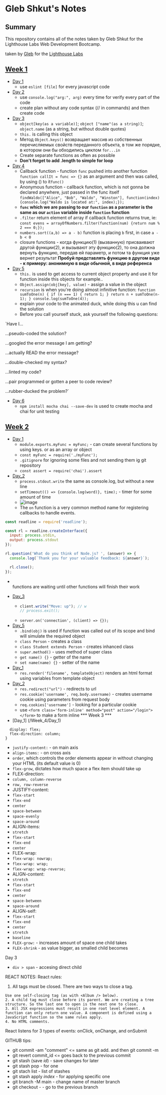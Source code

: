 # Gleb Shkut's Notes

## Summary 

This repository contains all of the notes taken by Gleb Shkut for the Lighthouse Labs Web Development Bootcamp.

taken by [Gleb](https://github.com/JoelCodes) for the [Lighthouse Labs](https://www.lighthouselabs.ca/)

## [Week 1](/Week_1)
  * [Day 1](/Week_1/Day_1)
    - use `eslint [file]` for every javascript code
  * [Day 2](/Week_1/Day_2)
    - use `console.log("arg:", arg)` every time for verify every part of the code
    - create plan without any code syntax (// in commands) and then create code
  * [Day 3](/Week_1/Day_3)
    - `object[key(as a variable)]`; `object ["name"(as a string)]`; `object.name` (as a string, but without double quotes)
    - `this.` is calling this object
    - Метод `Object.keys()` возвращает массив из собственных перечисляемых свойств переданного объекта, в том же порядке, в котором они бы обходились циклом `for...in`
    - Create separate functions as often as possible
    - <b> Don't forget to add .length to simple for loop</b>
  * [Day 4](/Week_1/Day_4)
    - Callback function - function `func` pushed into another function `function callIt = func => {}` as an argument and then was called, by using () to it`func()`
    - Anonymous function - callback function, which is not gonna be declared anywhere, just passed in the func itself `findWaldo(["Alice", "Bob", "Waldo", "Winston"], function(index) {console.log("Waldo is located at:", index);});`
    - <b> `func` which we are passing to our `function` as a parameter is the same as our `action` variable inside `function` function </b>
    - `.filter` return element of array if callback function returns true, ie: `const evens = arrayOfNumbers.filter(function(num) {return num % 2 === 0;});`
    - `numbers.sort((a,b) => a - b)` function is placing `b` first, in case `a - b < 0`
    - closure functions - когда функцию(1) (вызванную) присваивают другой функции(2), и вызывают эту функцию(2), то она должна вернуть функцию, передав ей параметр, и потом та функция уже вернет результат <b> Пробуй представлять фyнкцию в другом виде - к примеру: анонимную в виде обычной, в виде референса </b>
   * [Day 5](/Week_1/Day_5)
     - `this.` is used to get access to current object property and use it for function inside this objects for example..
     - `Object.assign(obj[key], value)` - assign a value in the object
     - `recursion` is when you're doing almost infinitive function: ```function sumToOne(n) {
        if (n === 1) {
         return 1;
        }
        return n + sumToOne(n-1);
        }
       console.log(sumToOne(4));```
     - explain your code to the animated duck, while doing this u can find the solution
     - Before you call yourself stuck, ask yourself the following questions:

`Have I...

...pseudo-coded the solution?

...googled the error message I am getting?

...actually READ the error message?

...double-checked my syntax?

...linted my code?

...pair programmed or gotten a peer to code review?

...rubber-ducked the problem?`
 * [Day 6](/Week_1/Day_6)
     - `npm install mocha chai --save-dev` is used to create mocha and chai for unit testing
## [Week 2](/Week_2)
  * [Day 1](/Week_2/Day_1)
    - `module.exports.myFunc = myFunc;` - can create several functions by using keys. or as an array or object
    - `const myFunc = require('./myFunc');`
    - `.gitignore` for ignoring some files and not sending them ig git repository
    - `const assert = require('chai').assert`
  * [Day_2](/Week_2/Day_2)
    - `process.stdout.write` the same as console.log, but without a new line
    - `setTimeout(() => {console.log(word)}, time);` - timer for some amount of time
    - ![image](https://user-images.githubusercontent.com/56300084/149991170-64342208-ecf5-4487-8bc6-a17e43b59b7c.png)
    - The `on` function is a very common method name for registering callbacks to handle events.
```cjs
const readline = require('readline');

const rl = readline.createInterface({
  input: process.stdin,
  output: process.stdout
});

rl.question('What do you think of Node.js? ', (answer) => {
  console.log(`Thank you for your valuable feedback: ${answer}`);

  rl.close();
});
```
- <br>functions are waiting until other functions will finish their work</br>
* [Day_3](/Week_2/Day_2)
  - ```cjs if (key === '\u0077') {
    client.write("Move: up"); // w
    // process.exit();
  - ```server.on('connection', (client) => {});```
* [Day_5](/Week_2/Day_5)
   - `.bind(obj)` is used if function was called out of its scope and bind will simulate the required object
   - `class Person` - creates a class
   - `class Student extends Person` - creates inhanced class
   - `super.method()` - uses method of super class
   - `get name() {}` - getter of the name
   - `set name(name) {}` - setter of the name
* [Day_1](/Week_3/Day_1)
   - `res.render('filename', templateObject)` renders an html format using variables from template object
* [Day_2](/Week_3/Day_2)
   - `res.redirect("url")` - redirects to url
   - `res.cookie('username', req.body.username)` - creates username cookie using parameters from request body
   - `req.cookies['username']` - looking for a particular cookie
   - use `<form class='form-inline' method="post" action="/login"></form>` to make a form inline 
*** Week 3 ***
* [Day_1] (/Week_4/Day_1) 
```.parent{
  display: flex;
  flex-direction: column;
}
```
- `justify-content:` - on main axis
- `align-items:` - on cross axis
- `order`, which controls the order elements appear in without changing your HTML (its default value is 0)
- `flex-grow`, dictates how much space a flex item should take up
- FLEX-direction:
- `column, column-reverse`
- `row, row-reverse`
- JUSTIFY-content:
- `flex-start`
- `flex-end`
- `center`
- `space-between`
- `space-evenly`
- `space-around`
- ALIGN-items:
- `stretch`
- `flex-start`
- `flex-end`
- `center`
- FLEX-wrap:
- `flex-wrap: nowrap;`
- `flex-wrap: wrap;`
- `flex-wrap: wrap-reverse;`
- ALIGN-content:
- `stretch`
- `flex-start`
- `flex-end`
- `center`
- `space-between`
- `space-around`
- ALIGN-self:
- `flex-start`
- `flex-end`
- `center`
- `stretch`
- `baseline`
- `FLEX-grow:` - increases amount of space one child takes
- `FLEX-shrink` - as value bigger, as smalled child becomes

Day 3
- `div > span` - accesing direct child


REACT NOTES:
React rules:
1. All tags must be closed. There are two ways to close a tag.

```Use two tags (an open tag and a close tag - as with <div>...</div> below).
Use one self-closing tag (as with <Album /> below).
2. A child tag must close before its parent. We are creating a tree structure. So the last one to open is the next one to close.
3. All JSX expressions must result in one root level element. A function can only return one value. A component is defined using a JavaScript function so the same rules apply.
4. No HTML comments.
```

React listens for 3 types of events: onClick, onChange, and onSubmit


GITHUB tips:
- git commit -am "comment" <= same as git add. and then git commit -m
- git revert commit_id <= goes back to the previous commit
- git stash (save *id*) - save changes for later
- git stash pop - for one
- git stach list - list of stashes
- git stash apply *index* - for applying specific one
- git branch -M main - change name of master branch
- git checkout - - go to the previous branch
